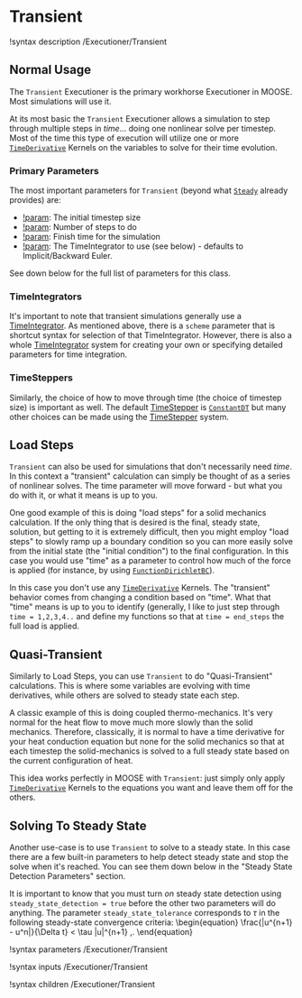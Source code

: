 # Transient

!syntax description /Executioner/Transient

## Normal Usage

The `Transient` Executioner is the primary workhorse Executioner in MOOSE.  Most simulations will use it.

At its most basic the `Transient` Executioner allows a simulation to step through multiple steps in _time_... doing one nonlinear solve per timestep.  Most of the time this type of execution will utilize one or more [`TimeDerivative`](/TimeDerivative.md) Kernels on the variables to solve for their time evolution.

### Primary Parameters

The most important parameters for `Transient` (beyond what [`Steady`](/Steady.md) already provides) are:

- [!param](/Executioner/Transient/dt): The initial timestep size
- [!param](/Executioner/Transient/num_steps): Number of steps to do
- [!param](/Executioner/Transient/end_time): Finish time for the simulation
- [!param](/Executioner/Transient/scheme): The TimeIntegrator to use (see below) - defaults to Implicit/Backward Euler.


See down below for the full list of parameters for this class.

### TimeIntegrators

It's important to note that transient simulations generally use a [TimeIntegrator](TimeIntegrator/index.md).  As mentioned above, there is a `scheme` parameter that is shortcut syntax for selection of that TimeIntegrator.  However, there is also a whole [TimeIntegrator](TimeIntegrator/index.md) system for creating your own or specifying detailed parameters for time integration.

### TimeSteppers

Similarly, the choice of how to move through time (the choice of timestep size) is important as well.  The default [TimeStepper](/TimeStepper/index.md) is [`ConstantDT`](ConstantDT.m) but many other choices can be made using the [TimeStepper](/TimeStepper/index.md) system.

## Load Steps

`Transient` can also be used for simulations that don't necessarily need _time_.  In this context a "transient" calculation can simply be thought of as a series of nonlinear solves.  The time parameter will move forward - but what you do with it, or what it means is up to you.

One good example of this is doing "load steps" for a solid mechanics calculation.  If the only thing that is desired is the final, steady state, solution, but getting to it is extremely difficult, then you might employ "load steps" to slowly ramp up a boundary condition so you can more easily solve from the initial state (the "initial condition") to the final configuration.  In this case you would use "time" as a parameter to control how much of the force is applied (for instance, by using [`FunctionDirichletBC`](/FunctionDirichletBC.md)).

In this case you don't use any [`TimeDerivative`](/TimeDerivative.md) Kernels.  The "transient" behavior comes from changing a condition based on "time".  What that "time" means is up to you to identify (generally, I like to just step through `time = 1,2,3,4..` and define my functions so that at `time = end_steps` the full load is applied.

## Quasi-Transient

Similarly to Load Steps, you can use `Transient` to do "Quasi-Transient" calculations.  This is where some variables are evolving with time derivatives, while others are solved to steady state each step.

A classic example of this is doing coupled thermo-mechanics.  It's very normal for the heat flow to move much more slowly than the solid mechanics. Therefore, classically, it is normal to have a time derivative for your heat conduction equation but none for the solid mechanics so that at each timestep the solid-mechanics is solved to a full steady state based on the current configuration of heat.

This idea works perfectly in MOOSE with `Transient`: just simply only apply [`TimeDerivative`](/TimeDerivative.md) Kernels to the equations you want and leave them off for the others.

## Solving To Steady State

Another use-case is to use `Transient` to solve to a steady state.  In this case there are a few built-in parameters to help detect steady state and stop the solve when it's reached.  You can see them down below in the "Steady State Detection Parameters" section.

It is important to know that you must turn _on_ steady state detection using `steady_state_detection = true` before the other two parameters will do anything.
The parameter `steady_state_tolerance` corresponds to $\tau$ in the following
steady-state convergence criteria:
\begin{equation}
  \frac{\|u^{n+1} - u^n\|}{\Delta t} < \tau \|u\|^{n+1} \,.
\end{equation}

!syntax parameters /Executioner/Transient

!syntax inputs /Executioner/Transient

!syntax children /Executioner/Transient
